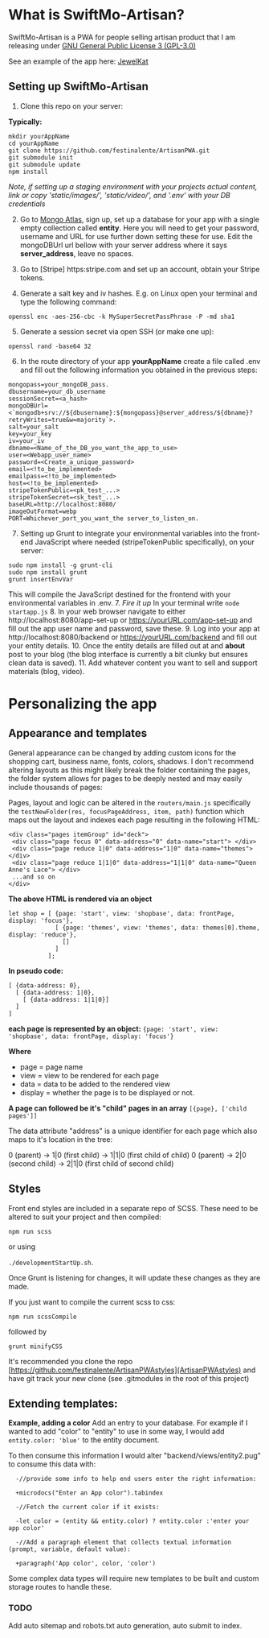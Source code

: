 # What is SwiftMo-Artisan?
SwiftMo-Artisan is a PWA for people selling artisan product that I am releasing
under [GNU General Public License 3 (GPL-3.0)](https://opensource.org/licenses/GPL-3.0)

See an example of the app here: [JewelKat](https://jewelkat.studio)

## Setting up SwiftMo-Artisan

1. Clone this repo on your server:

**Typically:**

```
mkdir yourAppName
cd yourAppName
git clone https://github.com/festinalente/ArtisanPWA.git
git submodule init
git submodule update
npm install
```  
*Note, if setting up a staging environment with your projects actual content,
link or copy 'static/images/', 'static/video/', and '.env' with your DB
credentials*

2. Go to [Mongo Atlas](https://cloud.mongodb.com/), sign up, set up a database for
 your app with a single empty collection called **entity**. Here you will need
 to get your password, username and URL for use further down setting these for
 use. Edit the mongoDBUrl url bellow with your server address where it says
 **server_address**, leave no spaces.

3. Go to [Stripe] https:stripe.com and set up an account, obtain your Stripe tokens.

4. Generate a salt key and iv hashes. E.g. on Linux open your terminal and type
the following command:

`openssl enc -aes-256-cbc -k MySuperSecretPassPhrase -P -md sha1`

5. Generate a session secret via open SSH (or make one up):

`openssl rand -base64 32`

6. In the route directory of your app **yourAppName** create a file called .env
  and fill out the following information you obtained in the previous steps:
```
mongopass=your_mongoDB_pass.
dbusername=your_db_username
sessionSecret=<a_hash>
mongoDBUrl=<`mongodb+srv://${dbusername}:${mongopass}@server_address/${dbname}?retryWrites=true&w=majority`>.
salt=your_salt
key=your_key
iv=your_iv
dbname=<Name_of_the_DB_you_want_the_app_to_use>
user=<Webapp_user_name>
password=<Create_a_unique_password>
email=<!to_be_implemented>
emailpass=<!to_be_implemented>
host=<!to_be_implemented>
stripeTokenPublic=<pk_test_...>
stripeTokenSecret=<sk_test_...>
baseURL=http://localhost:8080/
imageOutFormat=webp
PORT=Whichever_port_you_want_the server_to_listen_on.
```
7. Setting up Grunt to integrate your environmental variables into the front-end JavaScript where needed (stripeTokenPublic specifically), on your server:
```
sudo npm install -g grunt-cli
sudo npm install grunt
grunt insertEnvVar
```
This will compile the JavaScript destined for the frontend with your environmental variables in .env.
7. *Fire it up* In your terminal write `node startapp.js`
8. In your web browser navigate to either http://localhost:8080/app-set-up or
https://yourURL.com/app-set-up and fill out the app user name and password, save
these.
9. Log into your app at http://localhost:8080/backend or https://yourURL.com/backend
  and fill out your entity details.
10. Once the entity details are filled out at and **about** post to your blog
(the blog interface is currently a bit clunky but ensures clean data is saved).
11. Add whatever content you want to sell and support materials (blog, video).

# Personalizing the app

## Appearance and templates
General appearance can be changed by adding custom icons for the shopping cart,
business name, fonts, colors, shadows. I don't recommend altering layouts as this
might likely break the folder containing the pages, the folder system allows
for pages to be deeply nested and may easily include thousands of pages:

Pages, layout and logic can be altered in the `routers/main.js` specifically
the `testNewFolder(res, focusPageAddress, item, path)` function which maps out the
layout and indexes each page resulting in the following HTML:

```
<div class="pages itemGroup" id="deck">
 <div class="page focus 0" data-address="0" data-name="start"> </div>
 <div class="page reduce 1|0" data-address="1|0" data-name="themes"> </div>
 <div class="page reduce 1|1|0" data-address="1|1|0" data-name="Queen Anne's Lace"> </div>
 ...and so on
</div>
```

**The above HTML is rendered via an object**
```
let shop = [ {page: 'start', view: 'shopbase', data: frontPage, display: 'focus'},
             [ {page: 'themes', view: 'themes', data: themes[0].theme, display: 'reduce'},
               []
             ]
           ];
```

**In pseudo code:**
```
[ {data-address: 0},
  [ {data-address: 1|0},
    [ {data-address: 1|1|0}]
  ]
]
```

**each page is represented by an object:**
`{page: 'start', view: 'shopbase', data: frontPage, display: 'focus'}`

**Where**
* page = page name
* view = view to be rendered for each page
* data = data to be added to the rendered view
* display = whether the page is to be displayed or not.

**A page can followed be it's "child" pages in an array**
`[{page}, ['child pages']]`

The data attribute "address" is a unique identifier for each page which also maps
to it's location in the tree:

0 (parent) -> 1|0 (first child) -> 1|1|0 (first child of child)
0 (parent) -> 2|0 (second child) -> 2|1|0 (first child of second child)

## Styles
Front end styles are included in a separate repo of SCSS. These need to be altered
to suit your project and then compiled:

 `npm run scss`

or using

`./developmentStartUp.sh`.

Once Grunt is listening for changes, it will update these changes as they are made.

If you just want to compile the current scss to css:

`npm run scssCompile`

followed by

`grunt minifyCSS`

It's recommended you clone the repo [https://github.com/festinalente/ArtisanPWAstyles](ArtisanPWAstyles)
and have git track your new clone (see .gitmodules in the root of this project)

## Extending templates:

**Example, adding a color**
Add an entry to your database. For example if I wanted to add "color" to
"entity" to use in some way, I would add `entity.color: 'blue'` to the entity
document.

To then consume this information I would alter "backend/views/entity2.pug" to
consume this data with:

```
  -//provide some info to help end users enter the right information:

  +microdocs("Enter an App color").tabindex

  -//Fetch the current color if it exists:

  -let color = (entity && entity.color) ? entity.color :'enter your app color'

  -//Add a paragraph element that collects textual information (prompt, variable, default value):

  +paragraph('App color', color, 'color')
```
Some complex data types will require new templates to be built and custom storage
routes to handle these.

### TODO
Add auto sitemap and robots.txt auto generation, auto submit to index.
